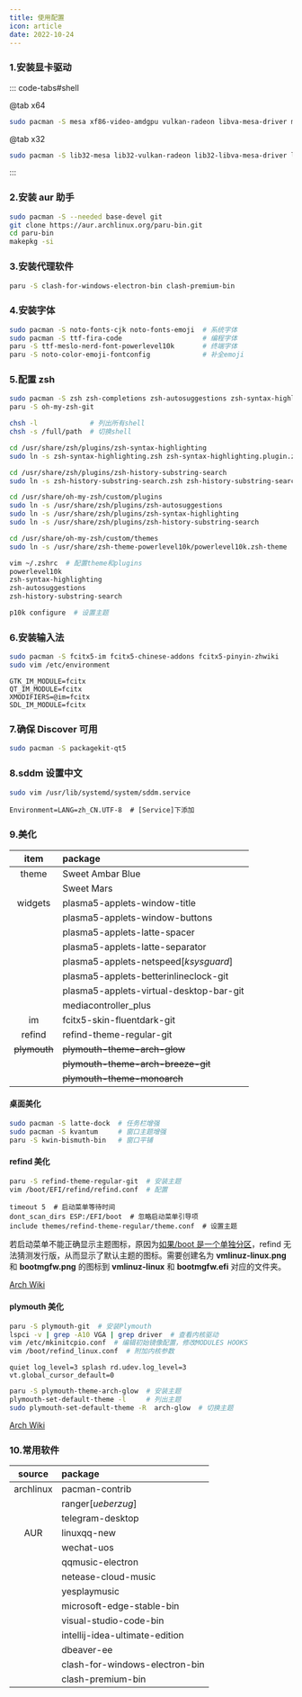 ```yaml
---
title: 使用配置
icon: article
date: 2022-10-24
---
```


### 1.安装显卡驱动

::: code-tabs#shell

@tab x64

```bash
sudo pacman -S mesa xf86-video-amdgpu vulkan-radeon libva-mesa-driver mesa-vdpau
```

@tab x32

```bash
sudo pacman -S lib32-mesa lib32-vulkan-radeon lib32-libva-mesa-driver lib32-mesa-vdpau
```

:::

### 2.安装 aur 助手

```bash
sudo pacman -S --needed base-devel git
git clone https://aur.archlinux.org/paru-bin.git
cd paru-bin
makepkg -si
```

### 3.安装代理软件

```bash
paru -S clash-for-windows-electron-bin clash-premium-bin
```

### 4.安装字体

```bash
sudo pacman -S noto-fonts-cjk noto-fonts-emoji  # 系统字体
sudo pacman -S ttf-fira-code                    # 编程字体
paru -S ttf-meslo-nerd-font-powerlevel10k       # 终端字体
paru -S noto-color-emoji-fontconfig             # 补全emoji
```

### 5.配置 zsh

```bash
sudo pacman -S zsh zsh-completions zsh-autosuggestions zsh-syntax-highlightig zsh-history-substring-search zsh-theme-powerlevel10k
paru -S oh-my-zsh-git

chsh -l             # 列出所有shell
chsh -s /full/path  # 切换shell

cd /usr/share/zsh/plugins/zsh-syntax-highlighting
sudo ln -s zsh-syntax-highlighting.zsh zsh-syntax-highlighting.plugin.zsh

cd /usr/share/zsh/plugins/zsh-history-substring-search
sudo ln -s zsh-history-substring-search.zsh zsh-history-substring-search.pluin.zsh

cd /usr/share/oh-my-zsh/custom/plugins
sudo ln -s /usr/share/zsh/plugins/zsh-autosuggestions
sudo ln -s /usr/share/zsh/plugins/zsh-syntax-highlighting
sudo ln -s /usr/share/zsh/plugins/zsh-history-substring-search

cd /usr/share/oh-my-zsh/custom/themes
sudo ln -s /usr/share/zsh-theme-powerlevel10k/powerlevel10k.zsh-theme

vim ~/.zshrc  # 配置theme和plugins
powerlevel10k
zsh-syntax-highlighting
zsh-autosuggestions
zsh-history-substring-search

p10k configure  # 设置主题
```

### 6.安装输入法

```bash
sudo pacman -S fcitx5-im fcitx5-chinese-addons fcitx5-pinyin-zhwiki
sudo vim /etc/environment
```

```
GTK_IM_MODULE=fcitx
QT_IM_MODULE=fcitx
XMODIFIERS=@im=fcitx
SDL_IM_MODULE=fcitx
```

### 7.确保 Discover 可用

```bash
sudo pacman -S packagekit-qt5
```

### 8.sddm 设置中文

```bash
sudo vim /usr/lib/systemd/system/sddm.service
```

```
Environment=LANG=zh_CN.UTF-8  # [Service]下添加
```

### 9.美化

|     item     | package                                 |
| :----------: | :-------------------------------------- |
|    theme     | Sweet Ambar Blue                        |
|              | Sweet Mars                              |
|   widgets    | plasma5-applets-window-title            |
|              | plasma5-applets-window-buttons          |
|              | plasma5-applets-latte-spacer            |
|              | plasma5-applets-latte-separator         |
|              | plasma5-applets-netspeed[_ksysguard_]   |
|              | plasma5-applets-betterinlineclock-git   |
|              | plasma5-applets-virtual-desktop-bar-git |
|              | mediacontroller_plus                    |
|      im      | fcitx5-skin-fluentdark-git              |
|    refind    | refind-theme-regular-git                |
| ~~plymouth~~ | ~~plymouth-theme-arch-glow~~            |
|              | ~~plymouth-theme-arch-breeze-git~~      |
|              | ~~plymouth-theme-monoarch~~             |

#### 桌面美化

```bash
sudo pacman -S latte-dock  # 任务栏增强
sudo pacman -S kvantum     # 窗口主题增强
paru -S kwin-bismuth-bin   # 窗口平铺
```

#### refind 美化

```bash
paru -S refind-theme-regular-git  # 安装主题
vim /boot/EFI/refind/refind.conf  # 配置
```

```
timeout 5  # 启动菜单等待时间
dont_scan_dirs ESP:/EFI/boot  # 忽略启动菜单引导项
include themes/refind-theme-regular/theme.conf  # 设置主题
```

若启动菜单不能正确显示主题图标，原因为[如果/boot 是一个单独分区](https://wiki.archlinux.org/title/REFInd#For_kernels_automatically_detected_by_rEFInd)，refind 无法猜测发行版，从而显示了默认主题的图标。需要创建名为 **vmlinuz-linux.png** 和 **bootmgfw.png** 的图标到 **vmlinuz-linux** 和 **bootmgfw.efi** 对应的文件夹。

[Arch Wiki](https://wiki.archlinux.org/title/REFInd)

#### plymouth 美化

```bash
paru -S plymouth-git  # 安装Plymouth
lspci -v | grep -A10 VGA | grep driver  # 查看内核驱动
vim /etc/mkinitcpio.conf  # 编辑初始镜像配置，修改MODULES HOOKS
vim /boot/refind_linux.conf  # 附加内核参数
```

```
quiet log_level=3 splash rd.udev.log_level=3 vt.global_cursor_default=0
```

```bash
paru -S plymouth-theme-arch-glow  # 安装主题
plymouth-set-default-theme -l     # 列出主题
sudo plymouth-set-default-theme -R  arch-glow  # 切换主题
```

[Arch Wiki](https://wiki.archlinux.org/title/Plymouth)

### 10.常用软件

|  source   | package                        |
| :-------: | :----------------------------- |
| archlinux | pacman-contrib                 |
|           | ranger[_ueberzug_]             |
|           | telegram-desktop               |
|    AUR    | linuxqq-new                    |
|           | wechat-uos                     |
|           | qqmusic-electron               |
|           | netease-cloud-music            |
|           | yesplaymusic                   |
|           | microsoft-edge-stable-bin      |
|           | visual-studio-code-bin         |
|           | intellij-idea-ultimate-edition |
|           | dbeaver-ee                     |
|           | clash-for-windows-electron-bin |
|           | clash-premium-bin              |
 
